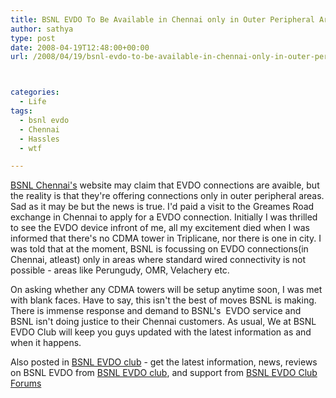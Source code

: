 ```yaml
---
title: BSNL EVDO To Be Available in Chennai only in Outer Peripheral Areas
author: sathya
type: post
date: 2008-04-19T12:48:00+00:00
url: /2008/04/19/bsnl-evdo-to-be-available-in-chennai-only-in-outer-peripheral-areas/



categories:
  - Life
tags:
  - bsnl evdo
  - Chennai
  - Hassles
  - wtf

---
```

<a href="https://chennai.bsnl.co.in/News/EVDO.htm" target="_blank">BSNL Chennai's</a> website may claim that EVDO connections are avaible, but the reality is that they're offering connections only in outer peripheral areas. Sad as it may be but the news is true. I'd paid a visit to the Greames Road exchange in Chennai to apply for a EVDO connection. Initially I was thrilled to see the EVDO device infront of me, all my excitement died when I was informed that there's no CDMA tower in Triplicane, nor there is one in city. I was told that at the moment, BSNL is focussing on EVDO connections(in Chennai, atleast) only in areas where standard wired connectivity is not possible - areas like Perungudy, OMR, Velachery etc.  
<!--more-->

  
  
On asking whether any CDMA towers will be setup anytime soon, I was met with blank faces. Have to say, this isn't the best of moves BSNL is making. There is immense response and demand to BSNL's  EVDO service and BSNL isn't doing justice to their Chennai customers. As usual, We at BSNL EVDO Club will keep you guys updated with the latest information as and when it happens.

Also posted in [BSNL EVDO club][1] - get the latest information, news, reviews on BSNL EVDO from [BSNL EVDO club][2], and support from [BSNL EVDO Club Forums][3]

 [1]: https://bsnlevdoclub.com/bsnl-evdo-coverage/bsnl-evdo-to-be-available-in-chennai-only-in-outer-peripheral-areas/
 [2]: https://bsnlevdoclub.com/
 [3]: https://bsnlevdoclub.com/forum
